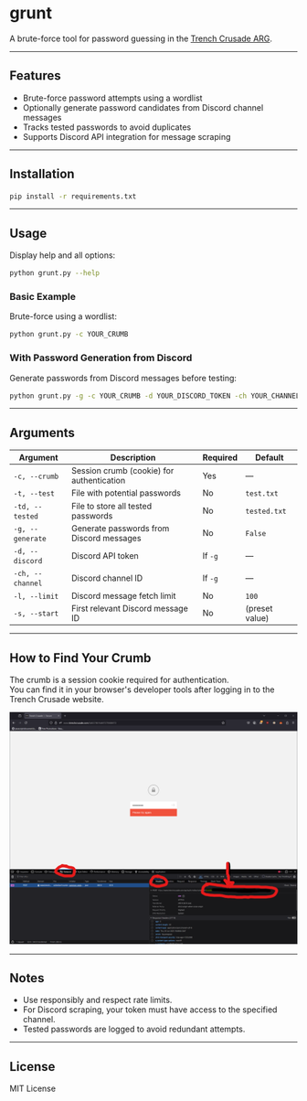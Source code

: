 # grunt

A brute-force tool for password guessing in the [Trench Crusade ARG](https://www.trenchcrusade.com/6d6574616d6f7270686973).

---

## Features

- Brute-force password attempts using a wordlist
- Optionally generate password candidates from Discord channel messages
- Tracks tested passwords to avoid duplicates
- Supports Discord API integration for message scraping

---

## Installation

```sh
pip install -r requirements.txt
```

---

## Usage

Display help and all options:

```sh
python grunt.py --help
```

### Basic Example

Brute-force using a wordlist:

```sh
python grunt.py -c YOUR_CRUMB
```

### With Password Generation from Discord

Generate passwords from Discord messages before testing:

```sh
python grunt.py -g -c YOUR_CRUMB -d YOUR_DISCORD_TOKEN -ch YOUR_CHANNEL_ID
```

---

## Arguments

| Argument         | Description                                      | Required | Default         |
|------------------|--------------------------------------------------|----------|-----------------|
| `-c, --crumb`    | Session crumb (cookie) for authentication        | Yes      | —               |
| `-t, --test`     | File with potential passwords                    | No       | `test.txt`      |
| `-td, --tested`  | File to store all tested passwords               | No       | `tested.txt`    |
| `-g, --generate` | Generate passwords from Discord messages         | No       | `False`         |
| `-d, --discord`  | Discord API token                                | If `-g`  | —               |
| `-ch, --channel` | Discord channel ID                               | If `-g`  | —               |
| `-l, --limit`    | Discord message fetch limit                      | No       | `100`           |
| `-s, --start`    | First relevant Discord message ID                | No       | (preset value)  |

---

## How to Find Your Crumb

The crumb is a session cookie required for authentication.  
You can find it in your browser's developer tools after logging in to the Trench Crusade website.

![Crumb Example](/assets/crumb.png)

---

## Notes

- Use responsibly and respect rate limits.
- For Discord scraping, your token must have access to the specified channel.
- Tested passwords are logged to avoid redundant attempts.

---

## License

MIT License